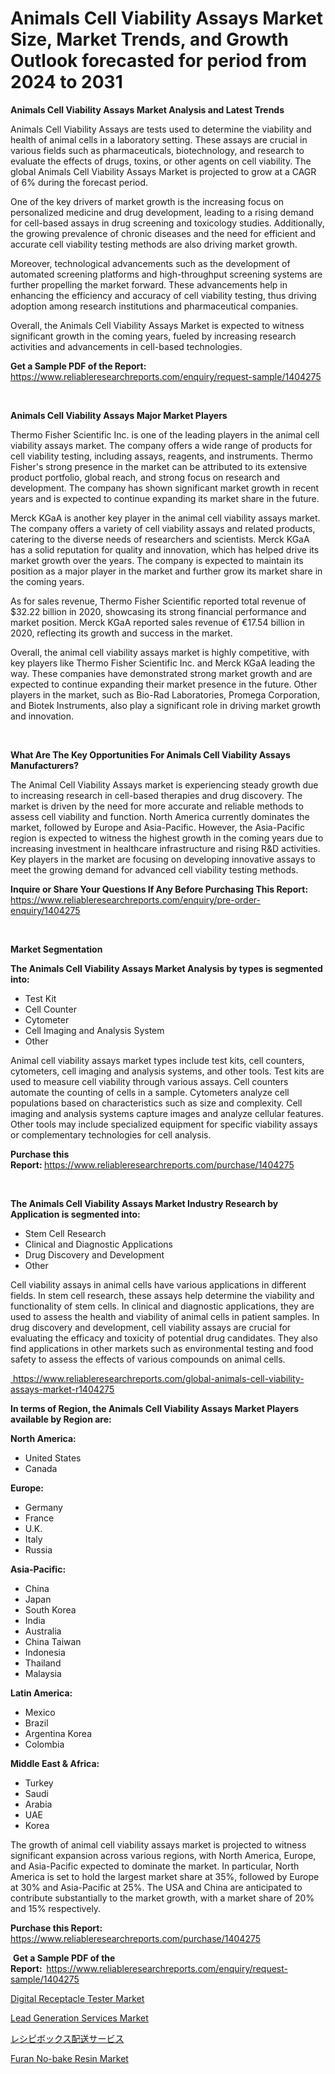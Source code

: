 <p><h1>Animals Cell Viability Assays Market Size, Market Trends, and Growth Outlook forecasted for period from 2024 to 2031</h1></p><p><strong>Animals Cell Viability Assays Market Analysis and Latest Trends</strong></p>
<p><p>Animals Cell Viability Assays are tests used to determine the viability and health of animal cells in a laboratory setting. These assays are crucial in various fields such as pharmaceuticals, biotechnology, and research to evaluate the effects of drugs, toxins, or other agents on cell viability. The global Animals Cell Viability Assays Market is projected to grow at a CAGR of 6% during the forecast period.</p><p>One of the key drivers of market growth is the increasing focus on personalized medicine and drug development, leading to a rising demand for cell-based assays in drug screening and toxicology studies. Additionally, the growing prevalence of chronic diseases and the need for efficient and accurate cell viability testing methods are also driving market growth.</p><p>Moreover, technological advancements such as the development of automated screening platforms and high-throughput screening systems are further propelling the market forward. These advancements help in enhancing the efficiency and accuracy of cell viability testing, thus driving adoption among research institutions and pharmaceutical companies.</p><p>Overall, the Animals Cell Viability Assays Market is expected to witness significant growth in the coming years, fueled by increasing research activities and advancements in cell-based technologies.</p></p>
<p><strong>Get a Sample PDF of the Report:&nbsp;</strong> <a href="https://www.reliableresearchreports.com/enquiry/request-sample/1404275">https://www.reliableresearchreports.com/enquiry/request-sample/1404275</a></p>
<p>&nbsp;</p>
<p><strong>Animals Cell Viability Assays Major Market Players</strong></p>
<p><p>Thermo Fisher Scientific Inc. is one of the leading players in the animal cell viability assays market. The company offers a wide range of products for cell viability testing, including assays, reagents, and instruments. Thermo Fisher's strong presence in the market can be attributed to its extensive product portfolio, global reach, and strong focus on research and development. The company has shown significant market growth in recent years and is expected to continue expanding its market share in the future.</p><p>Merck KGaA is another key player in the animal cell viability assays market. The company offers a variety of cell viability assays and related products, catering to the diverse needs of researchers and scientists. Merck KGaA has a solid reputation for quality and innovation, which has helped drive its market growth over the years. The company is expected to maintain its position as a major player in the market and further grow its market share in the coming years.</p><p>As for sales revenue, Thermo Fisher Scientific reported total revenue of $32.22 billion in 2020, showcasing its strong financial performance and market position. Merck KGaA reported sales revenue of €17.54 billion in 2020, reflecting its growth and success in the market.</p><p>Overall, the animal cell viability assays market is highly competitive, with key players like Thermo Fisher Scientific Inc. and Merck KGaA leading the way. These companies have demonstrated strong market growth and are expected to continue expanding their market presence in the future. Other players in the market, such as Bio-Rad Laboratories, Promega Corporation, and Biotek Instruments, also play a significant role in driving market growth and innovation.</p></p>
<p>&nbsp;</p>
<p><strong>What Are The Key Opportunities For Animals Cell Viability Assays Manufacturers?</strong></p>
<p><p>The Animal Cell Viability Assays market is experiencing steady growth due to increasing research in cell-based therapies and drug discovery. The market is driven by the need for more accurate and reliable methods to assess cell viability and function. North America currently dominates the market, followed by Europe and Asia-Pacific. However, the Asia-Pacific region is expected to witness the highest growth in the coming years due to increasing investment in healthcare infrastructure and rising R&D activities. Key players in the market are focusing on developing innovative assays to meet the growing demand for advanced cell viability testing methods.</p></p>
<p><strong>Inquire or Share Your Questions If Any Before Purchasing This Report:</strong> <a href="https://www.reliableresearchreports.com/enquiry/pre-order-enquiry/1404275">https://www.reliableresearchreports.com/enquiry/pre-order-enquiry/1404275</a></p>
<p>&nbsp;</p>
<p><strong>Market Segmentation</strong></p>
<p><strong>The Animals Cell Viability Assays Market Analysis by types is segmented into:</strong></p>
<p><ul><li>Test Kit</li><li>Cell Counter</li><li>Cytometer</li><li>Cell Imaging and Analysis System</li><li>Other</li></ul></p>
<p><p>Animal cell viability assays market types include test kits, cell counters, cytometers, cell imaging and analysis systems, and other tools. Test kits are used to measure cell viability through various assays. Cell counters automate the counting of cells in a sample. Cytometers analyze cell populations based on characteristics such as size and complexity. Cell imaging and analysis systems capture images and analyze cellular features. Other tools may include specialized equipment for specific viability assays or complementary technologies for cell analysis.</p></p>
<p><strong>Purchase this Report:&nbsp;</strong><a href="https://www.reliableresearchreports.com/purchase/1404275">https://www.reliableresearchreports.com/purchase/1404275</a></p>
<p>&nbsp;</p>
<p><strong>The Animals Cell Viability Assays Market Industry Research by Application is segmented into:</strong></p>
<p><ul><li>Stem Cell Research</li><li>Clinical and Diagnostic Applications</li><li>Drug Discovery and Development</li><li>Other</li></ul></p>
<p><p>Cell viability assays in animal cells have various applications in different fields. In stem cell research, these assays help determine the viability and functionality of stem cells. In clinical and diagnostic applications, they are used to assess the health and viability of animal cells in patient samples. In drug discovery and development, cell viability assays are crucial for evaluating the efficacy and toxicity of potential drug candidates. They also find applications in other markets such as environmental testing and food safety to assess the effects of various compounds on animal cells.</p></p>
<p><a href="https://www.reliableresearchreports.com/global-animals-cell-viability-assays-market-r1404275">&nbsp;https://www.reliableresearchreports.com/global-animals-cell-viability-assays-market-r1404275</a></p>
<p><strong>In terms of Region, the Animals Cell Viability Assays Market Players available by Region are:</strong></p>
<p>
    <p> <strong> North America: </strong>
        <ul>
            <li>United States</li>
            <li>Canada</li>
        </ul>
        </p> 
    <p> <strong> Europe: </strong>
        <ul>
            <li>Germany</li>
            <li>France</li>
            <li>U.K.</li>
            <li>Italy</li>
            <li>Russia</li>
        </ul>
        </p> 
    <p> <strong> Asia-Pacific: </strong>
        <ul>
            <li>China</li>
            <li>Japan</li>
            <li>South Korea</li>
            <li>India</li>
            <li>Australia</li>
            <li>China Taiwan</li>
            <li>Indonesia</li>
            <li>Thailand</li>
            <li>Malaysia</li>
        </ul>
        </p> 
    <p> <strong> Latin America: </strong>
        <ul>
            <li>Mexico</li>
            <li>Brazil</li>
            <li>Argentina Korea</li>
            <li>Colombia</li>
        </ul>
        </p> 
    <p> <strong> Middle East & Africa: </strong>
        <ul>
            <li>Turkey</li>
            <li>Saudi</li>
            <li>Arabia</li>
            <li>UAE</li>
            <li>Korea</li>
        </ul>
    </p>
    </p>
<p><p>The growth of animal cell viability assays market is projected to witness significant expansion across various regions, with North America, Europe, and Asia-Pacific expected to dominate the market. In particular, North America is set to hold the largest market share at 35%, followed by Europe at 30% and Asia-Pacific at 25%. The USA and China are anticipated to contribute substantially to the market growth, with a market share of 20% and 15% respectively.</p></p>
<p><strong>Purchase this Report: </strong><a href="https://www.reliableresearchreports.com/purchase/1404275">https://www.reliableresearchreports.com/purchase/1404275</a></p>
<p>&nbsp;<strong>Get a Sample PDF of the Report:&nbsp;&nbsp;</strong><a href="https://www.reliableresearchreports.com/enquiry/request-sample/1404275">https://www.reliableresearchreports.com/enquiry/request-sample/1404275</a></p>
<p><strong></strong></p>
<p><p><a href="https://medium.com/@joshavis90/global-digital-receptacle-tester-market-status-2024-2031-and-forecast-by-region-product-end-3776e90473a8">Digital Receptacle Tester Market</a></p><p><a href="https://medium.com/@albertohickle/global-lead-generation-services-market-trends-insights-into-growth-opportunities-and-challenges-8f889e2f6b79">Lead Generation Services Market</a></p><p><a href="https://github.com/mohamedbakry57/Market-Research-Report-List-5/blob/main/9213763185792.md">レシピボックス配送サービス</a></p><p><a href="https://github.com/carlLane655/Market-Research-Report-List-1/blob/main/furan-no-bake-resin-market.md">Furan No-bake Resin Market</a></p></p>